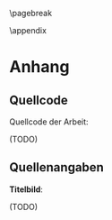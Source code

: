 
\pagebreak

\appendix

# Anhang

## Quellcode

Quellcode der Arbeit:

(TODO)

## Quellenangaben

**Titelbild**: 

(TODO)